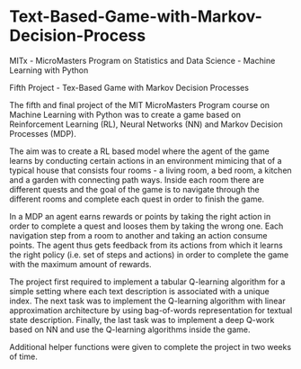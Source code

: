 # Text-Based-Game-with-Markov-Decision-Process
MITx - MicroMasters Program on Statistics and Data Science - Machine Learning with Python

Fifth Project - Tex-Based Game with Markov Decision Processes

The fifth and final project of the MIT MicroMasters Program course on Machine Learning with Python was to create
a game based on Reinforcement Learning (RL), Neural Networks (NN) and Markov Decision Processes (MDP).

The aim was to create a RL based model where the agent of the game learns by conducting certain actions in an environment mimicing
that of a typical house that consists four rooms - a living room, a bed room, a kitchen and a garden with connecting path ways.
Inside each room there are different quests and the goal of the game is to navigate through the different rooms and
complete each quest in order to finish the game.

In a MDP an agent earns rewards or points by taking the right action in order to complete a quest and looses them by taking the wrong one.
Each navigation step from a room to another and taking an action consume points. The agent thus gets feedback from its actions from which
it learns the right policy (i.e. set of steps and actions) in order to complete the game with the maximum amount of rewards.

The project first required to implement a tabular Q-learning algorithm for a simple setting where each text description is associated with
a unique index. The next task was to implement the Q-learning algorithm with linear approximation architecture by using bag-of-words
representation for textual state description. Finally, the last task was to implement a deep Q-work based on NN and use the Q-learning
algorithms inside the game.

Additional helper functions were given to complete the project in two weeks of time.
